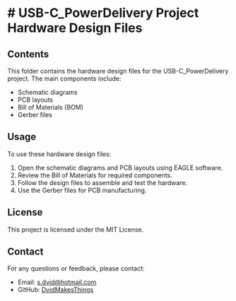 # # USB-C_PowerDelivery Project Hardware Design Files

## Contents
This folder contains the hardware design files for the USB-C_PowerDelivery project. The main components include:
- Schematic diagrams
- PCB layouts
- Bill of Materials (BOM)
- Gerber files

## Usage
To use these hardware design files:
1. Open the schematic diagrams and PCB layouts using EAGLE software.
2. Review the Bill of Materials for required components.
3. Follow the design files to assemble and test the hardware.
4. Use the Gerber files for PCB manufacturing.

## License
This project is licensed under the MIT License.

## Contact
For any questions or feedback, please contact:
- Email: [s.dvid@hotmail.com](mailto:s.dvid@hotmail.com)
- GitHub: [DvidMakesThings](https://github.com/DvidMakesThings)